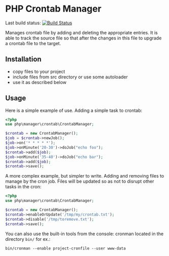 PHP Crontab Manager
===================

Last build status: [![Build Status](https://secure.travis-ci.org/MediovskiTechnology/php-crontab-manager.png?branch=master)](http://travis-ci.org/MediovskiTechnology/php-crontab-manager)

Manages crontab file by adding and deleting the appropriate entries. It is able
to track the source file so that after the changes in this file to upgrade a 
crontab file to the target.

Installation
------------

* copy files to your project
* include files from src directory or use some autoloader
* use it as described below

Usage
-----

Here is a simple example of use. Adding a simple task to crontab:

```php
<?php
use php\manager\crontab\CrontabManager;

$crontab = new CrontabManager();
$job = $crontab->newJob();
$job->on('* * * * *');
$job->onMinute('20-30')->doJob("echo foo");
$crontab->add($job);
$job->onMinute('35-40')->doJob("echo bar");
$crontab->add($job);
$crontab->save();
```
    
A more complex example, but simpler to write. Adding and removing files to 
manage by the cron job. Files will be updated so as not to disrupt other tasks
in the cron:

```php
<?php
use php\manager\crontab\CrontabManager;

$crontab = new CrontabManager();
$crontab->enableOrUpdate('/tmp/my/crontab.txt');
$crontab->disable('/tmp/toremove.txt');
$crontab->save();
```

You can also use the built-in tools from the console: cronman located in the
directory `bin/` for ex.:

    bin/cronman --enable project-cronfile --user www-data